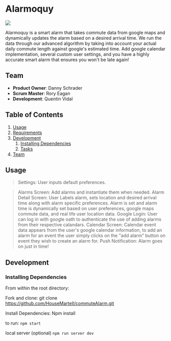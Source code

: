 # Alarmoquy


![](https://i.imgur.com/xx40SQS.png)
<!-- .element style="border: 0; background: None; box-shadow: None" -->


Alarmoquy is a smart alarm that takes commute data from google maps and dynamically updates the alarm based on a desired arrival time. We run the data through our advanced algorithm by taking into account your actual daily commute length against google's estimated time. Add google calendar implementation, several custom user settings, and you have a highly accurate smart alarm that ensures you won't be late again!

## Team

  - __Product Owner__: Danny Schrader
  - __Scrum Master__: Rory Eagan
  - __Development__: Quentin Vidal

## Table of Contents

1. [Usage](#Usage)
1. [Requirements](#requirements)
1. [Development](#development)
    1. [Installing Dependencies](#installing-dependencies)
    1. [Tasks](#tasks)
1. [Team](#team)


## Usage

> Settings:
User inputs default preferences.

> Alarms Screen:
Add alarms and instantiate them when needed.
> Alarm Detail Screen:
User Labels alarm, sets location and desired arrival time along with alarm specific preferences.
Alarm is set and alarm time is dynamically set based on user preferences, google maps commute data, and real life user location data. 
> Google Login:
User can log in with google oath to authenticate the use of adding alarms from their respective calandars.
> Calendar Screen:
Calendar event data appears from the user's google calendar information, to add an alarm for an event the user simply clicks on the "add alarm" button on event they wish to create an alarm for.
> Push Notification:
Alarm goes on just in time! 

## Development

### Installing Dependencies

From within the root directory:

Fork and clone:
git clone https://github.com/HouseMartell/commuteAlarm.git

Install Dependencies:
Npm install

to run: 
```npm start```

local server (optional)
```npm run server dev```










